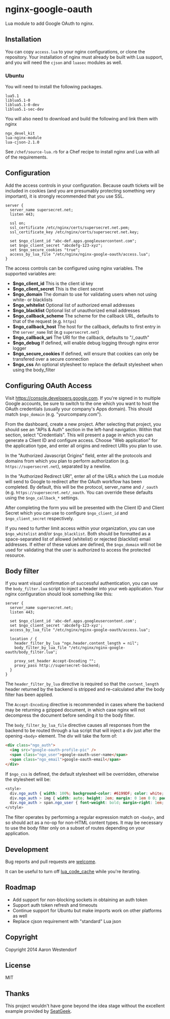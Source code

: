 nginx-google-oauth
==================

Lua module to add Google OAuth to nginx.

## Installation

You can copy `access.lua` to your nginx configurations, or clone the
repository. Your installation of nginx must already be built with Lua
support, and you will need the ``cjson`` and ``luasec`` modules as well.

### Ubuntu

You will need to install the following packages.

```
lua5.1
liblua5.1-0
liblua5.1-0-dev
liblua5.1-sec-dev
```

You will also need to download and build the following and link them
with nginx

```
ngx_devel_kit
lua-nginx-module
lua-cjson-2.1.0
```

See ``/chef/source-lua.rb`` for a Chef recipe to install nginx and Lua
with all of the requirements.


## Configuration

Add the access controls in your configuration. Because oauth tickets will be
included in cookies (and you are presumably protecting something very 
important), it is strongly recommended that you use SSL.

```
server {
  server_name supersecret.net;
  listen 443;

  ssl on;
  ssl_certificate /etc/nginx/certs/supersecret.net.pem;
  ssl_certificate_key /etc/nginx/certs/supersecret.net.key;

  set $ngo_client_id "abc-def.apps.googleusercontent.com";
  set $ngo_client_secret "abcdefg-123-xyz";
  set $ngo_secure_cookies "true";
  access_by_lua_file "/etc/nginx/nginx-google-oauth/access.lua";
}

```

The access controls can be configured using nginx variables. The supported
variables are:

- **$ngo_client_id** This is the client id key
- **$ngo_client_secret** This is the client secret
- **$ngo_domain** The domain to use for validating users when not using white- or blacklists
- **$ngo_whitelist** Optional list of authorized email addresses
- **$ngo_blacklist** Optional list of unauthorized email addresses
- **$ngo_callback_scheme** The scheme for the callback URL, defaults to that of the request (e.g. ``https``)
- **$ngo_callback_host** The host for the callback, defaults to first entry in the ``server_name`` list (e.g ``supersecret.net``)
- **$ngo_callback_uri** The URI for the callback, defaults to "/_oauth"
- **$ngo_debug** If defined, will enable debug logging through nginx error logger
- **$ngo_secure_cookies** If defined, will ensure that cookies can only be transfered over a secure connection
- **$ngo_css** An optional stylesheet to replace the default stylesheet when using the body_filter

## Configuring OAuth Access

Visit https://console.developers.google.com. If you're signed in to multiple
Google accounts, be sure to switch to the one which you want to host the OAuth
credentials (usually your company's Apps domain). This should match
``$ngo_domain`` (e.g. "yourcompany.com").

From the dashboard, create a new project. After selecting that project, you
should see an "APIs & Auth" section in the left-hand navigation. Within that
section, select "Credentials". This will present a page in which you can
generate a Client ID and configure access. Choose "Web application" for the
application type, and enter all origins and redirect URIs you plan to use.

In the "Authorized Javascript Origins" field, enter all the protocols and
domains from which you plan to perform authorization 
(e.g. ``https://supersecret.net``), separated by a newline.

In the "Authorized Redirect URI", enter all of the URLs which the Lua module
will send to Google to redirect after the OAuth workflow has been completed.
By default, this will be the protocol, server_name and ``/_oauth`` (e.g.
``https://supersecret.net/_oauth``. You can override these defaults using the
``$ngo_callback_*`` settings.

After completing the form you will be presented with the Client ID and 
Client Secret which you can use to configure ``$ngo_client_id`` and 
``$ngo_client_secret`` respectively.

If you need to further limit access within your organization, you can use
``$ngo_whitelist`` and/or ``$ngo_blacklist``. Both should be formatted as
a space-separated list of allowed (whitelist) or rejected (blacklist) email
addresses. If either of these values are defined, the ``$ngo_domain`` will
not be used for validating that the user is authorized to access the protected
resource.

## Body filter

If you want visual confirmation of successful authentication, you can use the
``body_filter.lua`` script to inject a header into your web application. Your
nginx configuration should look something like this:

```
server {
  server_name supersecret.net;
  listen 443;

  set $ngo_client_id 'abc-def.apps.googleusercontent.com';
  set $ngo_client_secret 'abcdefg-123-xyz';
  access_by_lua_file "/etc/nginx/nginx-google-oauth/access.lua";

  location / {
    header_filter_by_lua "ngx.header.content_length = nil";
    body_filter_by_lua_file "/etc/nginx/nginx-google-oauth/body_filter.lua";

    proxy_set_header Accept-Encoding "";
    proxy_pass http://supersecret-backend;
  }
}

```

The ``header_filter_by_lua`` directive is required so that the 
``content_length`` header returned by the backend is stripped and re-calculated
after the body filter has been applied.

The ``Accept-Encoding`` directive is recommended in cases where the backend
may be returning a gzipped document, in which case nginx will not decompress
the document before sending it to the body filter.

The ``body_filter_by_lua_file`` directive causes all responses from the backend
to be routed through a lua script that will inject a div just after the opening
``<body>`` element. The div will take the form of:

```html
<div class="ngo_auth">
  <img src="google-oauth-profile-pic" />
  <span class="ngo_user">google-oauth-user-name</span>
  <span class="ngo_email">google-oauth-email</span>
</div>
```

If ``$ngo_css`` is defined, the default stylesheet will be overridden,
otherwise the stylesheet will be:

```css
<style>
  div.ngo_auth { width: 100%; background-color: #6199DF; color: white; padding: 0.5em 0em 0. 5em 2em; vertical-align: middle; margin: 0; }
  div.ngo_auth > img { width: auto; height: 2em; margin: 0 1em 0 0; padding: 0; }
  div.ngo_auth > span.ngo_user { font-weight: bold; margin-right: 1em; }
</style>

```

The filter operates by performing a regular expression match on ``<body>``,
and so should act as a no-op for non-HTML content types. It may be necessary
to use the body filter only on a subset of routes depending on your application.

## Development

Bug reports and pull requests are [welcome](https://github.com/agoragames/nginx-google-oauth).

It can be useful to turn off [lua_code_cache](http://wiki.nginx.org/HttpLuaModule#lua_code_cache)
while you're iterating.

## Roadmap

- Add support for non-blocking sockets in obtaining an auth token
- Support auth token refresh and timeouts
- Continue support for Ubuntu but make imports work on other platforms as well
- Replace cjson requirement with "standard" Lua json

## Copyright

Copyright 2014 Aaron Westendorf

## License

MIT

## Thanks

This project wouldn't have gone beyond the idea stage without the excellent
example provided by [SeatGeek](http://chairnerd.seatgeek.com/oauth-support-for-nginx-with-lua/).
